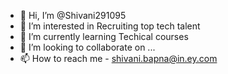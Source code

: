 - 👋 Hi, I’m @Shivani291095
- 👀 I’m interested in Recruiting top tech talent
- 🌱 I’m currently learning Techical courses
- 💞️ I’m looking to collaborate on ...
- 📫 How to reach me - shivani.bapna@in.ey.com

<!---
Shivani291095/Shivani291095 is a ✨ special ✨ repository because its `README.md` (this file) appears on your GitHub profile.
You can click the Preview link to take a look at your changes.
--->
